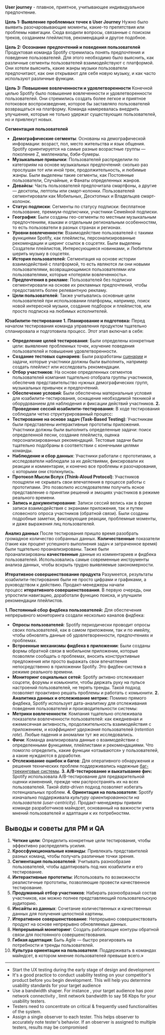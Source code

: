 __User journey__ - плавное, приятное, учитывающее индивидуальное предпочтение.

**Цель 1: Выявление проблемных точек в User Journey**
Нужно было выявить разочаровывающие моменты, какие-то препятствия или проблемы навигации. Сюда входили вопросы, связанные с поиском треков, созданием плейлистов, рекомендаций и другое подобное.

**Цель 2: Осознание предпочтений и поведения пользователей**
Продуктовая команда Spotify стремилась понять предпочтения и поведение пользователей. Для этого необходимо было выяснить, как различные сегменты пользователей взаимодействуют с платформой. Они хотели выяснить, какие жанры музыки пользователи предпочитают, как они открывают для себя новую музыку, и как часто используют различные функции.

**Цель 3: Повышение вовлеченности и удовлетворенности**
Конечной целью Spotify было повышение вовлеченности и удовлетворенности пользователей. Они стремились создать более легкое и приятное потоковое воспроизведение, которое бы заставляло пользователей возвращаться на платформу. Команда намеревалась внедрить улучшения, которые не только удержат существующих пользователей, но и привлекут новых.

__Сегментация пользователей__
- **Демографические сегменты**: Основаны на демографической информации: возраст, пол, место жительства и язык общения. Spotify ориентируется на самые разные возрастные группы — поколение Z, миллениалы, бэби-бумеры.
- **Музыкальные привычки**: Пользователей распределили по категориям на основе музыкальных предпочтений: сколько раз прослушан тот или иной трек, продолжительность, и любимые жанры. Были выделены такие сегменты, как Постоянные пользователи, Случайные, и Фанаты определенных жанров.
- **Девайсы**: Часть пользователей предпочитала смартфоны, а другие — десктопы, лептопы или смарт-колонки. Пользователей сегментировали как Мобильных, Десктопных и Владельцев смарт-колонок.
- **Статус подписки**: Сегменты по статусу подписки: бесплатное пользование, премиум-подписчики, участники Семейной подписки.
- **География**: Были созданы гео-сегменты по местным музыкальным предпочтениям, языкам и отдельным региональным особенностям, то есть пользователи в разных странах и регионах.
- **Уровни вовлеченности**: Взаимодействие пользователей с такими функциями Spotify, как плейлисты, персонализированные рекомендации и шеринг ссылок в соцсетях. Были выделены Создатели плейлистов, Интересующиеся новинками, и Любители шерить музыку в соцсетях.
- **История пользователей**: Сегментация на основе истории взаимодействий с платформой, то есть являются ли они новыми пользователями, возвращающимися пользователями или пользователями, которые «потеряли вовлеченность».
- **Предпочтения в рекламе**: Пользователей без подписки сегментировали на основе их рекламных предпочтений, чтобы предоставлять более релевантную рекламу.
- **Цели пользователей**: Также учитывались основные цели пользователей при использовании платформы, например, поиск новой интересной музыки, создание подборок и плейлистов, или просто подписка на любимых исполнителей.

__Юзабилити-тестирование__
**1. Планирование и подготовка:**
Перед началом тестирования команда управления продуктом тщательно спланировала и подготовила процесс. Этот этап включал в себя:
- **Определение целей тестирования**: Были определены конкретные цели: выявление проблемных точек, изучение поведения пользователей и повышение удовлетворенности.
- **Создание тестовых сценариев**: Были разработаны [сценарии](https://testengineer.ru/chto-takoe-test-scenario/) и задачи, которые участники должны были выполнить, например создать плейлист или исследовать рекомендации.
- **Отбор участников**: На основе определенных сегментов пользователей компания тщательно отобрала группы участников, обеспечив представительство нужных демографических групп, музыкальных привычек и предпочтений.
- **Обеспечение условий**: Были обеспечены материальные условия для юзабилити-тестирования, оснащение необходимой техникой и оборудованием для наблюдения и фиксации действий участников.
**2. Проведение сессий юзабилити-тестирования:**
В ходе тестирования соблюдали четко структурированный процесс:
- **Тестирование на основе задач (Task-Based Testing)**: Участникам были представлены интерактивные прототипы приложения. Участники должны были выполнить определенные задачи: поиск определенной песни, создание плейлиста, оценка персонализированных рекомендаций. Тестовые задачи были тщательно подобраны в соответствии с конечными целями команды.
- **Наблюдение и сбор данных**: Участники работали с прототипами, а исследователи наблюдали за их действиями, фиксировали их реакции и комментарии, и конечно все проблемы и разочарования, с которыми они столкнулись.
- **Протокол Мысли Вслух (Think-Aloud Protocol)**: Участников поощряли не скрывать свои впечатления в процессе работы с прототипами. Это позволило исследователям получить ясное представление о принятии решений и эмоциях участников в режиме реального времени.
- **Запись и документирование**: Записи сессий велись как в форме записи взаимодействия с экранами приложения, так и путем словесного опроса участников (обратной связи). Были созданы подробные заметки, фиксирующие реакции, проблемные моменты, и даже выражения лиц пользователей.

__Анализ данных__
После тестирования пришло время разобрать громадное количество собранных данных. **Количественные** показатели (такие как процент успешного выполнения задач и затраченное время) были тщательно проанализированы. Также были проанализированы **качественные** данные из комментариев и фидбека пользователей. Использовались самые современные инструменты анализа данных, чтобы вскрыть трудно выявляемые закономерности.

__Итеративное совершенствование продукта__
Разумеется, результаты юзабилити-тестирования были не просто цифрами и графиками, а руководством к действию. Продакт-менеджеры начали процесс **итеративного совершенствования**. В первую очередь, они упростили навигацию, доработали функцию поиска, и улучшили рекомендации плейлистов.

**1. Постоянный сбор фидбека пользователей:**
Для обеспечения непрерывного мониторинга создали несколько каналов фидбека:
- **Опросы пользователей**: Spotify периодически проводит опросы своих пользователей, как в самом приложении, так и по имейлу, чтобы обновлять данные об удовлетворенности, предпочтениях и проблемах.
- **Встроенные механизмы фидбека в приложении**: Были созданы формы обратной связи в мобильном приложении, которые позволяли сообщать о проблемах, вносить конструктивные предложения или просто выражать свои впечатления непосредственно в приложении Spotify. Это фидбек-система в режиме реального времени.
- **Мониторинг социальных сетей**: Spotify активно отслеживает соцсети, форумы и комьюнити, чтобы держать руку на пульсе настроений пользователей, не терять тренды. Такой подход позволяет проактивно решать проблемы и работать с комьюнити.
**2. Аналитика данных и отслеживание метрик:**
Помимо прямого фидбека, Spotify использует дата-аналитику для отслеживания поведения пользователей и производительности системы:
- **Метрики вовлеченности**: Компания тщательно отслеживала показатели вовлеченности пользователей: как ежедневная и ежемесячная активность, продолжительность взаимодействия с приложением, и _коэффициент удержания_ пользователей (_retention rate_). Любые падения и аномалии тут же исследовались.
- **Фичи**: Команда анализировала данные о взаимодействии с определенными функциями, плейлистами и рекомендациями. Что помогло определить, какие функции «отзываются» у пользователей, а какие нуждаются в доработке.
- **Отслеживание ошибок и багов**: Для оперативного обнаружения и решения технических проблем поддерживались надежные [баг-трекинговые системы](https://testengineer.ru/bag-trekingovye-sistemy-jira-i-alternativnye-varianty/).
**3. A/B-тестирование и выкатывание фич:**
Spotify использовала A/B-тестирование для предварительной оценки изменений, прежде чем распространять их на всех пользователей. Такой _data-driven_ подход позволяет избегать потенциальных проблем.
**4. Ориентация на пользователя:**
Spotify изначально поддерживала _культуру ориентированности на пользователя (user-centricity)_. Продакт-менеджеры привили команде разработчиков майндсет, основанный на важности учета мнений пользователей и адаптации к их потребностям.

## Выводы и советы для PM и QA

1. **Четкие цели**: Определить конкретные цели тестирования, чтобы эффективно распределять усилия.
2. **Кроссфункциональные команды**: Привлекать представителей разных команд, чтобы получать различные точки зрения.
3. **Сегментация пользователей**: Учитывать разнообразие пользователей, чтобы адаптировать под них юзабилити и его тестирование.
4. **Интерактивные прототипы**: Использовать по возможности реалистичные прототипы, позволяющие провести качественное тестирование.
5. **Продуманный отбор участников**: Набирать разнообразный состав участников, как можно полнее представляющий пользовательскую аудиторию.
6. **Инсайты из данных**: Сочетание количественных и качественных данных для получения целостной картины.
7. **Итеративное совершенствование**: Непрерывно совершенствовать продукт на основе непрерывно обновляемых данных.
8. **Непрерывный мониторинг**: Создать работающие контуры обратной связи для постоянного совершенствования.
9. **Гибкая адаптация**: Быть Agile — быстро реагировать на потребности и тренды пользователей.
10. **Культура ориентации на пользователя**: Поддерживать в командах майндсет, в котором мнение пользователей превыше всего.»
___
- Start the UX testing during the early stage of design and development
- It's a good practice to conduct usability testing on your competitor's product before you begin development. This will help you determine usability standards for your target audience
- Use a bandwidth shaper. For instance , your target audience has poor network connectivity , limit network bandwidth to say 56 Kbps for your usability testers.
- Testers need to concentrate on critical & frequently used functionalities of the system.
- Assign a single observer to each tester. This helps observer to accurately note tester's behavior. If an observer is assigned to multiple testers, results may be compromised
